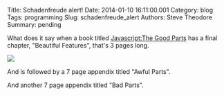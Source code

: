 Title: Schadenfreude alert!
Date: 2014-01-10 16:11:00.001
Category: blog
Tags: programming
Slug: schadenfreude_alert
Authors: Steve Theodore
Summary: pending

What does it say when a book titled [Javascript:The Good Parts](http://www.amazon.com/JavaScript-Good-Parts-Douglas-Crockford/dp/0596517742) has a final chapter, "Beautiful Features", that's 3 pages long.  
  
![](http://nelsonwells.net/wp-content/uploads/2011/06/javascript_good_and_bad_parts.jpg)

And is followed by a 7 page appendix titled "Awful Parts".  
  
And another 7 page appendix titled "Bad Parts".  
  
  


